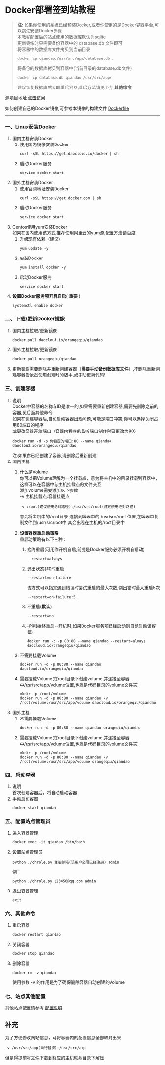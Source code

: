 # Docker部署签到站教程

> **注:**
> 如果你使用的系统已经预装Docker,或者你使用的是Docker容器平台,可以跳过安装Docker步骤  
> 本教程配置后的站点使用的数据库默认为sqlite  
> 更新镜像时只需要备份容器中的 database.db 文件即可  
> 将容器中的数据库文件拷贝到当前目录  
> ```
> docker cp qiandao:/usr/src/app/database.db .
> ```
> 将备份的数据库拷贝到容器中(当前目录的database.db文件)
> ```
> docker cp database.db qiandao:/usr/src/app/
> ```
> 建议恢复数据库后立即重启容器,重启方法请见下方 **其他命令**  

源项目地址 [点击访问][1]  

如何创建自己的Docker镜像,可参考本镜像的构建文件 [Dockerfile][3]  

***

### 一、Linux安装Docker  
1. 国内主机安装Docker  
    1. 使用国内镜像安装Docker  
        ```
        curl -sSL https://get.daocloud.io/docker | sh
        ```
    2. 启动Docker服务  
        ```
    	service docker start
        ```
2. 国外主机安装Docker  
	1. 使用官网地址安装Docker  
	    ```
		curl -sSL https://get.docker.com | sh
		```
	2. 启动Docker服务  
	    ```
		service docker start
        ```
3. Centos使用yum安装Docker  
	如果在国内使用该方式,推荐使用阿里云的yum源,配置方法请百度  
	1. 升级现有依赖（建议）  
	    ```
		yum update -y
		```
	2. 安装Docker  
		```
        yum install docker -y
        ```
    3. 启动Docker服务  
        ```
		service docker start
		```
4. **设置Docker服务项开机自启**( **重要** )  
    ```
    systemctl enable docker
    ```

### 二、下载/更新Docker镜像

1. 国内主机拉取/更新镜像  
    ```
	docker pull daocloud.io/orangeqiu/qiandao
	```
2. 国外主机拉取/更新镜像  
	```
    docker pull orangeqiu/qiandao
    ```
3. 更新镜像需要删除并重新创建容器（**需要手动备份数据库文件**）,不删除重新创建容器则依然使用创建时的版本,或手动更新代码!  

### 三、创建容器
1. 说明  
	Docker中容器的名称与ID是唯一的,如果需要重新创建容器,需要先删除之前的容器,见后面其他命令  
	如果在创建容器后,自动启动容器出现问题,可能是端口冲突,你可以选择关闭占用80端口的程序  
	或更改容器开放端口（容器内程序的监听端口制作时已更改为80）  
	```
	docker run -d -p 你指定的端口:80 --name qiandao daocloud.io/orangeqiu/qiandao
	```  
	注:如果你已经创建了容器,请删除后重新创建  
2. 国内主机  
	1. 什么是Volume  
		你可以把Volume理解为一个挂载点，意为将主机中的目录挂载到容器中，这样可以在容器中与主机挂载点的文件交互  
		添加Volume需要添加以下参数  
		-v 主机挂载点:容器挂载点  
		```
		-v /root(建议使用绝对路径):/usr/src/root(建议使用绝对路径)
		```  
		意为将主机中的/root目录 连接到容器中的 /usr/src/root 位置,在容器中复制文件到/usr/src/root中,其会出现在主机的/root目录中
		
	2. **设置容器重启动策略**  
	    重启动策略有以下三种：
        1. 始终重启(可用作开机自启,前提是Docker服务必须开机自启动)
            ```
            --restart=always
            ```
        2. 退出状态非0时重启
            ```
            --restart=on-failure
            ```
            该方式可以指定遇到错误时尝试重启的最大次数,例出错时最大重启5次
            ```
            --restart=on-failure:5
            ```
        3. 不重启(**默认**)
            ```
            --restart=no
            ```
		4. 样例(始终重启--开机时,如果Docker服务项已经启动则自动启动该容器)
		    ```
		    docker run -d -p 80:80 --name qiandao --restart=always daocloud.io/orangeqiu/qiandao
	        ```  
	3. 不需要挂载Volume  
	    ```
		docker run -d -p 80:80 --name qiandao daocloud.io/orangeqiu/qiandao
	    ```  
	4. 需要挂载Volume(在root目录下创建volume,并连接至容器中/usr/src/app/volume位置,也就是代码目录的volume文件夹)  
	    ```
		mkdir -p /root/volume
		docker run -d -p 80:80 --name qiandao -v /root/volume:/usr/src/app/volume daocloud.io/orangeqiu/qiandao
		```  
3. 国外主机  
	1. 不需要挂载Volume  
	    ```
		docker run -d -p 80:80 --name qiandao orangeqiu/qiandao
	    ```  
	2. 需要挂载Volume(在root目录下创建volume,并连接至容器中/usr/src/app/volume位置,也就是代码目录的volume文件夹)  
	    ```
		mkdir -p /root/volume
		docker run -d -p 80:80 --name qiandao -v /root/volume:/usr/src/app/volume orangeqiu/qiandao
		```

### 四、启动容器  
1. 说明  
	首次创建容器后，将自动启动容器
2. 手动启动容器  
	```
    docker start qiandao
    ```

### 五、配置站点管理员  
1. 进入容器管理  
    ```	
    docker exec -it qiandao /bin/bash
    ```
2. 设置站点管理员  
    ```
	python ./chrole.py 注册邮箱(该用户必须已经注册) admin
	```
	例：
	```
	python ./chrole.py 123456@qq.com admin
	```
3. 退出容器管理  
    ```
	exit
	```

### 六、其他命令  
1. 重启容器  
    ```
	docker restart qiandao
	```
2. 关闭容器  
    ```
	docker stop qiandao
	```
3. 删除容器  
    ```
	docker rm -v qiandao
	```
    使用参数 -v 的作用是为了确保删除容器自动创建的Volume
### 七、站点其他配置  

其他站点配置请参考 [配置说明][2]

## 补充

为了方便修改网站信息，可将容器内的配置信息全部映射出来
```
-v /usr/src/app(自行替换):/usr/src/app
```
但是得提前将[文件][4]下载到相应的主机映射目录下解压

[1]:https://github.com/binux/qiandao
[2]:https://github.com/binux/qiandao/blob/master/README.md
[3]:https://github.com/QCEnjoyLL/qiandao/blob/master/Dockerfile
[4]:https://github.com/QCEnjoyLL/qiandao/archive/master.zip
